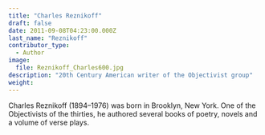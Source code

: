 ```yaml
---
title: "Charles Reznikoff"
draft: false
date: 2011-09-08T04:23:00.000Z
last_name: "Reznikoff"
contributor_type:
  - Author
image:
  file: Reznikoff_Charles600.jpg
description: "20th Century American writer of the Objectivist group"
weight:
---
```


Charles Reznikoff (1894–1976) was born in Brooklyn, New York. One of the Objectivists of the thirties, he authored several books of poetry, novels and a volume of verse plays.

